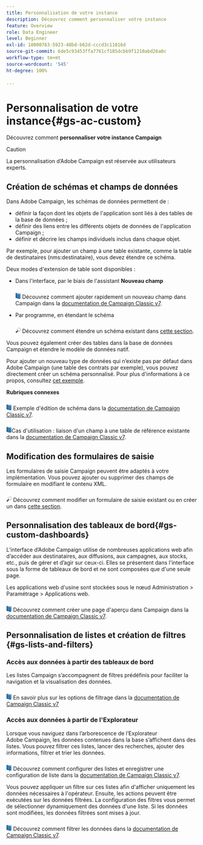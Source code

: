 ```yaml
---
title: Personnalisation de votre instance
description: Découvrez comment personnaliser votre instance
feature: Overview
role: Data Engineer
level: Beginner
exl-id: 18000763-5923-48bd-b62d-cccd3c11016d
source-git-commit: 6de5c93453ffa7761cf185dcbb9f1210abd26a0c
workflow-type: tm+mt
source-wordcount: '545'
ht-degree: 100%

---
```


# Personnalisation de votre instance{#gs-ac-custom}

Découvrez comment **personnaliser votre instance Campaign**

>[!CAUTION]
>
>La personnalisation d’Adobe Campaign est réservée aux utilisateurs experts.

## Création de schémas et champs de données

Dans Adobe Campaign, les schémas de données permettent de :

* définir la façon dont les objets de l&#39;application sont liés à des tables de la base de données ;
* définir des liens entre les différents objets de données de l&#39;application Campaign ;
* définir et décrire les champs individuels inclus dans chaque objet.

Par exemple, pour ajouter un champ à une table existante, comme la table de destinataires (nms:destinataire), vous devez étendre ce schéma.

Deux modes d&#39;extension de table sont disponibles :

* Dans l&#39;interface, par le biais de l&#39;assistant **Nouveau champ**

   ![](../assets/do-not-localize/book.png) Découvrez comment ajouter rapidement un nouveau champ dans Campaign dans la [documentation de Campaign Classic v7](https://experienceleague.adobe.com/docs/campaign-classic/using/configuring-campaign-classic/editing-schemas/new-field-wizard.html?lang=fr#configuring-campaign-classic).

* Par programme, en étendant le schéma

   ![](../assets/do-not-localize/glass.png) Découvrez comment étendre un schéma existant dans [cette section](../dev/extend-schema.md).


Vous pouvez également créer des tables dans la base de données Campaign et étendre le modèle de données natif.

Pour ajouter un nouveau type de données qui n’existe pas par défaut dans Adobe Campaign (une table des contrats par exemple), vous pouvez directement créer un schéma personnalisé. Pour plus d&#39;informations à ce propos, consultez [cet exemple](../dev/create-schema.md#example--creating-a-contract-table).

**Rubriques connexes**

![](../assets/do-not-localize/book.png) Exemple d&#39;édition de schéma dans la [documentation de Campaign Classic v7](https://experienceleague.adobe.com/docs/campaign-classic/using/configuring-campaign-classic/editing-schemas/examples-of-schemas-edition.html?lang=fr#configuring-campaign-classic).

![](../assets/do-not-localize/book.png)Cas d&#39;utilisation : liaison d&#39;un champ à une table de référence existante dans la [documentation de Campaign Classic v7](https://experienceleague.adobe.com/docs/campaign-classic/using/configuring-campaign-classic/editing-schemas/examples-of-schemas-edition.html?lang=fr#uc-link).


## Modification des formulaires de saisie

Les formulaires de saisie Campaign peuvent être adaptés à votre implémentation. Vous pouvez ajouter ou supprimer des champs de formulaire en modifiant le contenu XML.

![](../assets/do-not-localize/glass.png) Découvrez comment modifier un formulaire de saisie existant ou en créer un dans [cette section](../dev/forms.md).

## Personnalisation des tableaux de bord{#gs-custom-dashboards}

L’interface d’Adobe Campaign utilise de nombreuses applications web afin d’accéder aux destinataires, aux diffusions, aux campagnes, aux stocks, etc., puis de gérer et d’agir sur ceux-ci. Elles se présentent dans l&#39;interface sous la forme de tableaux de bord et ne sont composées que d&#39;une seule page.

Les applications web d&#39;usine sont stockées sous le nœud Administration > Paramétrage > Applications web.

![](../assets/do-not-localize/book.png) Découvrez comment créer une page d&#39;aperçu dans Campaign dans la [documentation de Campaign Classic v7](https://experienceleague.adobe.com/docs/campaign-classic/using/designing-content/web-applications/use-cases--creating-overviews.html?lang=fr#creating-a-single-page-web-application).


## Personnalisation de listes et création de filtres {#gs-lists-and-filters}

### Accès aux données à partir des tableaux de bord

Les listes Campaign s’accompagnent de filtres prédéfinis pour faciliter la navigation et la visualisation des données.

![](../assets/do-not-localize/book.png) En savoir plus sur les options de filtrage dans la [documentation de Campaign Classic v7](https://experienceleague.adobe.com/docs/campaign-classic/using/getting-started/filtering-data/filtering-options.html?lang=fr#about-filtering)


### Accès aux données à partir de l&#39;Explorateur

Lorsque vous naviguez dans l’arborescence de l’Explorateur Adobe Campaign, les données contenues dans la base s’affichent dans des listes. Vous pouvez filtrer ces listes, lancer des recherches, ajouter des informations, filtrer et trier les données.

![](../assets/do-not-localize/book.png) Découvrez comment configurer des listes et enregistrer une configuration de liste dans la [documentation de Campaign Classic v7](https://experienceleague.adobe.com/docs/campaign-classic/using/getting-started/starting-with-adobe-campaign/campaign-workspace/adobe-campaign-ui-lists.html?lang=fr#getting-started).


Vous pouvez appliquer un filtre sur ces listes afin d&#39;afficher uniquement les données nécessaires à l&#39;opérateur. Ensuite, les actions peuvent être exécutées sur les données filtrées. La configuration des filtres vous permet de sélectionner dynamiquement des données d&#39;une liste. Si les données sont modifiées, les données filtrées sont mises à jour.

![](../assets/do-not-localize/book.png) Découvrez comment filtrer les données dans la [documentation de Campaign Classic v7](https://experienceleague.adobe.com/docs/campaign-classic/using/getting-started/filtering-data/creating-filters.html?lang=fr#typology-of-available-filters).
